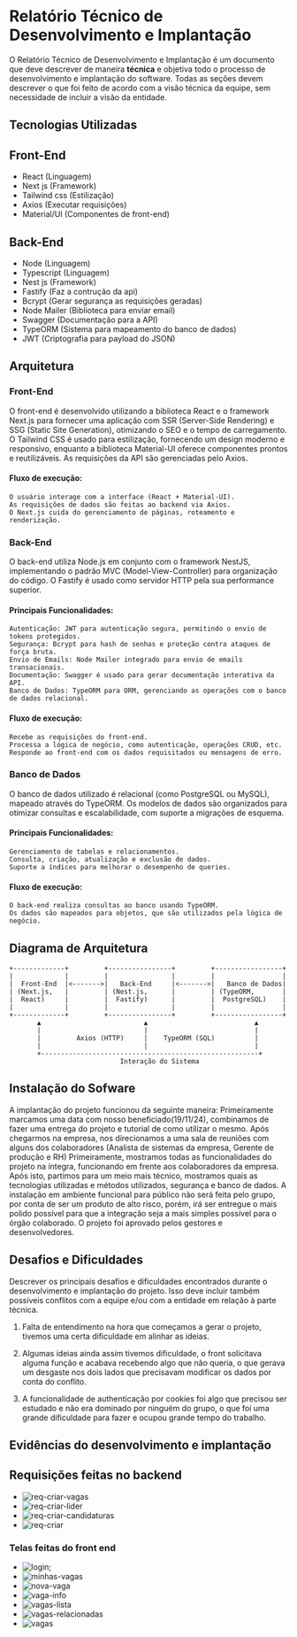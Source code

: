 # Relatório Técnico de Desenvolvimento e Implantação

O Relatório Técnico de Desenvolvimento e Implantação é um documento que deve descrever de maneira **técnica** e objetiva todo o processo de desenvolvimento e implantação do software. Todas as seções devem descrever o que foi feito de acordo com a visão técnica da equipe, sem necessidade de incluir a visão da entidade.

## Tecnologias Utilizadas

Front-End
---
- React (Linguagem)
- Next js (Framework)
- Tailwind css (Estilização)
- Axios (Executar requisições)
- Material/UI (Componentes de front-end)

Back-End
---
- Node (Linguagem)
- Typescript (Linguagem)
- Nest js (Framework)
- Fastify (Faz a contrução da api)
- Bcrypt (Gerar segurança as requisições geradas)
- Node Mailer (Biblioteca para enviar email)
- Swagger (Documentação para a API)
- TypeORM (Sistema para mapeamento do banco de dados)
- JWT (Criptografia para payload do JSON)

## Arquitetura

### Front-End

O front-end é desenvolvido utilizando a biblioteca React e o framework Next.js para fornecer uma aplicação com SSR (Server-Side Rendering) e SSG (Static Site Generation), otimizando o SEO e o tempo de carregamento.
O Tailwind CSS é usado para estilização, fornecendo um design moderno e responsivo, enquanto a biblioteca Material-UI oferece componentes prontos e reutilizáveis. As requisições da API são gerenciadas pelo Axios.

#### Fluxo de execução:

    O usuário interage com a interface (React + Material-UI).
    As requisições de dados são feitas ao backend via Axios.
    O Next.js cuida do gerenciamento de páginas, roteamento e renderização.

### Back-End

O back-end utiliza Node.js em conjunto com o framework NestJS, implementando o padrão MVC (Model-View-Controller) para organização do código. O Fastify é usado como servidor HTTP pela sua performance superior.

#### Principais Funcionalidades:

    Autenticação: JWT para autenticação segura, permitindo o envio de tokens protegidos.
    Segurança: Bcrypt para hash de senhas e proteção contra ataques de força bruta.
    Envio de Emails: Node Mailer integrado para envio de emails transacionais.
    Documentação: Swagger é usado para gerar documentação interativa da API.
    Banco de Dados: TypeORM para ORM, gerenciando as operações com o banco de dados relacional.

#### Fluxo de execução:

    Recebe as requisições do front-end.
    Processa a lógica de negócio, como autenticação, operações CRUD, etc.
    Responde ao front-end com os dados requisitados ou mensagens de erro.

### Banco de Dados

O banco de dados utilizado é relacional (como PostgreSQL ou MySQL), mapeado através do TypeORM.
Os modelos de dados são organizados para otimizar consultas e escalabilidade, com suporte a migrações de esquema.

#### Principais Funcionalidades:

    Gerenciamento de tabelas e relacionamentos.
    Consulta, criação, atualização e exclusão de dados.
    Suporte a índices para melhorar o desempenho de queries.

#### Fluxo de execução:

    O back-end realiza consultas ao banco usando TypeORM.
    Os dados são mapeados para objetos, que são utilizados pela lógica de negócio.

## Diagrama de Arquitetura

```plaintext
+-------------+         +----------------+         +-----------------+
|             |         |                |         |                 |
|  Front-End  |<------->|   Back-End     |<------->|   Banco de Dados|
| (Next.js,   |         | (Nest.js,      |         | (TypeORM,       |
|  React)     |         |  Fastify)      |         |  PostgreSQL)    |
|             |         |                |         |                 |
+-------------+         +----------------+         +-----------------+
       ▲                          ▲                           ▲
       |                          |                           |
       |         Axios (HTTP)     |    TypeORM (SQL)          |
       |                          |                           |
       +-------------------------------------------------------+
                            Interação do Sistema
```

## Instalação do Sofware

A implantação do projeto funcionou da seguinte maneira:
Primeiramente marcamos uma data com nosso beneficiado(19/11/24), combinamos de fazer uma entrega do projeto e tutorial de como utilizar o mesmo.
Após chegarmos na empresa, nos direcionamos a uma sala de reuniões com alguns dos colaboradores (Analista de sistemas da empresa, Gerente de produção e RH)
Primeiramente, mostramos todas as funcionalidades do projeto na íntegra, funcionando em frente aos colaboradores da empresa.
Após isto, partimos para um meio mais técnico, mostramos quais as tecnologias utilizadas e métodos utilizados, segurança e banco de dados.
A instalação em ambiente funcional para público não será feita pelo grupo, por conta de ser um produto de alto risco, porém, irá ser entregue o mais polido possível para que a integração seja a mais simples possível para o órgão colaborado.
O projeto foi aprovado pelos gestores e desenvolvedores.

## Desafios e Dificuldades

Descrever os principais desafios e dificuldades encontrados durante o desenvolvimento e implantação do projeto. Isso deve incluir também possíveis conflitos com a equipe e/ou com a entidade em relação à parte técnica.

1. Falta de entendimento na hora que começamos a gerar o projeto, tivemos uma certa dificuldade em alinhar as ideias.

2. Algumas ideias ainda assim tivemos dificuldade, o front solicitava alguma função e acabava recebendo algo que não queria, o que gerava um desgaste nos dois lados que precisavam modificar os dados por conta do conflito.

3. A funcionalidade de authenticação por cookies foi algo que precisou ser estudado e não era dominado por ninguém do grupo, o que foi uma grande dificuldade para fazer e ocupou grande tempo do trabalho.


## Evidências do desenvolvimento e implantação

## Requisições feitas no backend
* ![req-criar-vagas](assets/req-criar-vagas.jpg)
* ![req-criar-lider](assets/req-criar-lider.jpg)
* ![req-criar-candidaturas](assets/req-criar-candidaturas.jpg)
* ![req-criar](assets/req-receber-vagas.jpg)

### Telas feitas do front end
* ![login](assets/login.png);
* ![minhas-vagas](assets/minhas-vagas.png)
* ![nova-vaga](assets/nova-vaga.png)
* ![vaga-info](assets/vaga-info.png)
* ![vagas-lista](assets/vagas-lista.png)
* ![vagas-relacionadas](assets/vagas-relacionadas.png)
* ![vagas](assets/vagas.png)